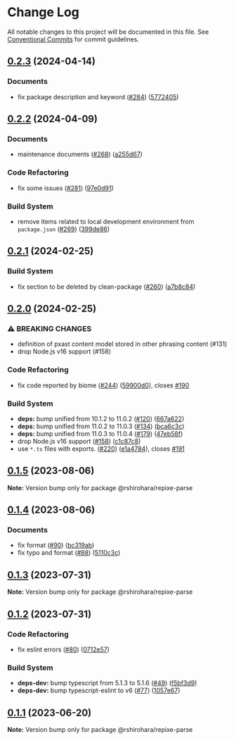 # Change Log

All notable changes to this project will be documented in this file.
See [Conventional Commits](https://conventionalcommits.org) for commit guidelines.

## [0.2.3](https://github.com/RShirohara/unified-webnovel/compare/@rshirohara/repixe-parse@0.2.2...@rshirohara/repixe-parse@0.2.3) (2024-04-14)

### Documents

* fix package description and keyword ([#284](https://github.com/RShirohara/unified-webnovel/issues/284)) ([5772405](https://github.com/RShirohara/unified-webnovel/commit/5772405051d050e8e7a6f9fbf2e03c6b88304e54))

## [0.2.2](https://github.com/RShirohara/unified-webnovel/compare/@rshirohara/repixe-parse@0.2.1...@rshirohara/repixe-parse@0.2.2) (2024-04-09)

### Documents

* maintenance documents ([#268](https://github.com/RShirohara/unified-webnovel/issues/268)) ([a255d67](https://github.com/RShirohara/unified-webnovel/commit/a255d67a6bf5e94af9d5daf0d62c074bc0d6a5e3))

### Code Refactoring

* fix some issues ([#281](https://github.com/RShirohara/unified-webnovel/issues/281)) ([97e0d91](https://github.com/RShirohara/unified-webnovel/commit/97e0d9136b0e310dedad44e581ba70eea6d23e30))

### Build System

* remove items related to local development environment from `package.json` ([#269](https://github.com/RShirohara/unified-webnovel/issues/269)) ([399de86](https://github.com/RShirohara/unified-webnovel/commit/399de869f96a624d023e574e94a83754261b03a2))

## [0.2.1](https://github.com/RShirohara/unified-webnovel/compare/@rshirohara/repixe-parse@0.2.0...@rshirohara/repixe-parse@0.2.1) (2024-02-25)

### Build System

* fix section to be deleted by clean-package ([#260](https://github.com/RShirohara/unified-webnovel/issues/260)) ([a7b8c84](https://github.com/RShirohara/unified-webnovel/commit/a7b8c840872ac99be29995da743100d7be68281a))

## [0.2.0](https://github.com/RShirohara/unified-webnovel/compare/@rshirohara/repixe-parse@0.1.5...@rshirohara/repixe-parse@0.2.0) (2024-02-25)

### ⚠ BREAKING CHANGES

* definition of pxast content model stored in other phrasing content (#131)
* drop Node.js v16 support (#158)

### Code Refactoring

* fix code reported by biome ([#244](https://github.com/RShirohara/unified-webnovel/issues/244)) ([59900d0](https://github.com/RShirohara/unified-webnovel/commit/59900d08e01e4d6ce25cdb5da2e5ab85b18e8129)), closes [#190](https://github.com/RShirohara/unified-webnovel/issues/190)

### Build System

* **deps:** bump unified from 10.1.2 to 11.0.2 ([#120](https://github.com/RShirohara/unified-webnovel/issues/120)) ([667a622](https://github.com/RShirohara/unified-webnovel/commit/667a622f090052bc3ba6242a35b353b2cb80bca9))
* **deps:** bump unified from 11.0.2 to 11.0.3 ([#134](https://github.com/RShirohara/unified-webnovel/issues/134)) ([bca6c3c](https://github.com/RShirohara/unified-webnovel/commit/bca6c3c31fe473160d726a6e9f0c74fcc6526cc7))
* **deps:** bump unified from 11.0.3 to 11.0.4 ([#179](https://github.com/RShirohara/unified-webnovel/issues/179)) ([47eb58f](https://github.com/RShirohara/unified-webnovel/commit/47eb58f337a54ba6a91e684ce7efbef173dd2e88))
* drop Node.js v16 support ([#158](https://github.com/RShirohara/unified-webnovel/issues/158)) ([c1c87c8](https://github.com/RShirohara/unified-webnovel/commit/c1c87c89416c1a212e13d1b8efb494819e65a8f0))
* use `*.ts` files with exports. ([#220](https://github.com/RShirohara/unified-webnovel/issues/220)) ([e1a4784](https://github.com/RShirohara/unified-webnovel/commit/e1a478402b68331636da1fc9c46cb9274004ba87)), closes [#191](https://github.com/RShirohara/unified-webnovel/issues/191)

## [0.1.5](https://github.com/RShirohara/unified-webnovel/compare/@rshirohara/repixe-parse@0.1.4...@rshirohara/repixe-parse@0.1.5) (2023-08-06)

**Note:** Version bump only for package @rshirohara/repixe-parse

## [0.1.4](https://github.com/RShirohara/unified-webnovel/compare/@rshirohara/repixe-parse@0.1.3...@rshirohara/repixe-parse@0.1.4) (2023-08-06)

### Documents

* fix format ([#90](https://github.com/RShirohara/unified-webnovel/issues/90)) ([bc319ab](https://github.com/RShirohara/unified-webnovel/commit/bc319ab1cee362593f36fb2b823aa73d169c23c5))
* fix typo and format ([#88](https://github.com/RShirohara/unified-webnovel/issues/88)) ([5110c3c](https://github.com/RShirohara/unified-webnovel/commit/5110c3cc0c175a3efccfe5b857f7ef3016fa802c))

## [0.1.3](https://github.com/RShirohara/unified-webnovel/compare/@rshirohara/repixe-parse@0.1.2...@rshirohara/repixe-parse@0.1.3) (2023-07-31)

**Note:** Version bump only for package @rshirohara/repixe-parse

## [0.1.2](https://github.com/RShirohara/unified-webnovel/compare/@rshirohara/repixe-parse@0.1.1...@rshirohara/repixe-parse@0.1.2) (2023-07-31)

### Code Refactoring

* fix eslint errors ([#80](https://github.com/RShirohara/unified-webnovel/issues/80)) ([0712e57](https://github.com/RShirohara/unified-webnovel/commit/0712e5783d97f5ff044b22e575a85632feae3ffd))

### Build System

* **deps-dev:** bump typescript from 5.1.3 to 5.1.6 ([#49](https://github.com/RShirohara/unified-webnovel/issues/49)) ([f5bf3d9](https://github.com/RShirohara/unified-webnovel/commit/f5bf3d9ad316501e09d48b4df19f4da778c00567))
* **deps-dev:** bump typescript-eslint to v6 ([#77](https://github.com/RShirohara/unified-webnovel/issues/77)) ([1057e67](https://github.com/RShirohara/unified-webnovel/commit/1057e67b7430bf0fdf3bf75d7ea9615e48826ca4))

## [0.1.1](https://github.com/RShirohara/unified-webnovel/compare/@rshirohara/repixe-parse@0.1.0...@rshirohara/repixe-parse@0.1.1) (2023-06-20)

**Note:** Version bump only for package @rshirohara/repixe-parse
